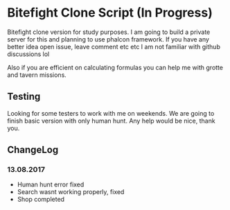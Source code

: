 # Bitefight Clone Script (In Progress)

Bitefight clone version for study purposes. I am going to build a private server for this and planning to use phalcon framework. If you have any better idea open issue, leave comment etc etc I am not familiar with github discussions lol

Also if you are efficient on calculating formulas you can help me with grotte and tavern missions.

## Testing

Looking for some testers to work with me on weekends. We are going to finish basic version with only human hunt. Any help would be nice, thank you.

## ChangeLog

### 13.08.2017

- Human hunt error fixed
- Search wasnt working properly, fixed
- Shop completed